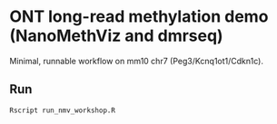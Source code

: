 # ONT long-read methylation demo (NanoMethViz and dmrseq)

Minimal, runnable workflow on mm10 chr7 (Peg3/Kcnq1ot1/Cdkn1c).

## Run
```bash
Rscript run_nmv_workshop.R
